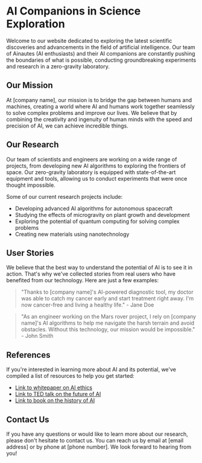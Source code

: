 <!--font:Montserrat-->

# AI Companions in Science Exploration

Welcome to our website dedicated to exploring the latest scientific discoveries and advancements in the field of artificial intelligence. Our team of Ainautes (AI enthusiasts) and their AI companions are constantly pushing the boundaries of what is possible, conducting groundbreaking experiments and research in a zero-gravity laboratory.

## Our Mission

At [company name], our mission is to bridge the gap between humans and machines, creating a world where AI and humans work together seamlessly to solve complex problems and improve our lives. We believe that by combining the creativity and ingenuity of human minds with the speed and precision of AI, we can achieve incredible things.

## Our Research

Our team of scientists and engineers are working on a wide range of projects, from developing new AI algorithms to exploring the frontiers of space. Our zero-gravity laboratory is equipped with state-of-the-art equipment and tools, allowing us to conduct experiments that were once thought impossible.

Some of our current research projects include:

- Developing advanced AI algorithms for autonomous spacecraft
- Studying the effects of microgravity on plant growth and development
- Exploring the potential of quantum computing for solving complex problems
- Creating new materials using nanotechnology

## User Stories

We believe that the best way to understand the potential of AI is to see it in action. That's why we've collected stories from real users who have benefited from our technology. Here are just a few examples:

> "Thanks to [company name]'s AI-powered diagnostic tool, my doctor was able to catch my cancer early and start treatment right away. I'm now cancer-free and living a healthy life." - Jane Doe

> "As an engineer working on the Mars rover project, I rely on [company name]'s AI algorithms to help me navigate the harsh terrain and avoid obstacles. Without this technology, our mission would be impossible." - John Smith

## References

If you're interested in learning more about AI and its potential, we've compiled a list of resources to help you get started:

- [Link to whitepaper on AI ethics](#)
- [Link to TED talk on the future of AI](#)
- [Link to book on the history of AI](#)

## Contact Us

If you have any questions or would like to learn more about our research, please don't hesitate to contact us. You can reach us by email at [email address] or by phone at [phone number]. We look forward to hearing from you!

<!--

Write me content for website with wallpaper which alt text is:

"Ainautes and their AI companions conducting experiments in a zero-gravity laboratory, with colorful chemicals and particles floating all around them."

The name/title of the page should not be 1:1 copy of the alt text but rather a real content of the website which is using this wallpaper.

- Use markdown format 
- Start with heading
- Heading should be short and concise
- The content should look like a real website 
- The website should not be about the wallpaper, wallpaper is just a related background
- Heading should be contain work "wallpaper" or "background"
- Include real sections like references, contact, user stories, etc. use things relevant to the page purpose.
- Feel free to use structure like headings, bullets, numbering, blockquotes, paragraphs, horizontal lines, etc.
- You can use formatting like bold or _italic_
- You can include UTF-8 emojis
- Links should be only #hash anchors (and you can refer to the document itself)
- Do not include images


---


# Exploring the Frontiers of Science with AI Companions

Welcome to our website dedicated to exploring the latest scientific discoveries and advancements in the field of artificial intelligence. Our team of Ainautes (AI enthusiasts) and their AI companions are constantly pushing the boundaries of what is possible, conducting groundbreaking experiments and research in a zero-gravity laboratory.

## Our Mission

At [company name], our mission is to bridge the gap between humans and machines, creating a world where AI and humans work together seamlessly to solve complex problems and improve our lives. We believe that by combining the creativity and ingenuity of human minds with the speed and precision of AI, we can achieve incredible things.

## Our Research

Our team of scientists and engineers are working on a wide range of projects, from developing new AI algorithms to exploring the frontiers of space. Our zero-gravity laboratory is equipped with state-of-the-art equipment and tools, allowing us to conduct experiments that were once thought impossible.

Some of our current research projects include:

- Developing advanced AI algorithms for autonomous spacecraft
- Studying the effects of microgravity on plant growth and development
- Exploring the potential of quantum computing for solving complex problems
- Creating new materials using nanotechnology

## User Stories

We believe that the best way to understand the potential of AI is to see it in action. That's why we've collected stories from real users who have benefited from our technology. Here are just a few examples:

> "Thanks to [company name]'s AI-powered diagnostic tool, my doctor was able to catch my cancer early and start treatment right away. I'm now cancer-free and living a healthy life." - Jane Doe

> "As an engineer working on the Mars rover project, I rely on [company name]'s AI algorithms to help me navigate the harsh terrain and avoid obstacles. Without this technology, our mission would be impossible." - John Smith

## References

If you're interested in learning more about AI and its potential, we've compiled a list of resources to help you get started:

- [Link to whitepaper on AI ethics](#)
- [Link to TED talk on the future of AI](#)
- [Link to book on the history of AI](#)

## Contact Us

If you have any questions or would like to learn more about our research, please don't hesitate to contact us. You can reach us by email at [email address] or by phone at [phone number]. We look forward to hearing from you!


---


Write me a Google font which is best fitting for the website.

Pick from the list:
- Lato
- Lobster
- Barlow Condensed
- Raleway
- Orbitron
- Alegreya
- Cormorant Garamond
- Exo 2
- Cinzel
- Cinzel Decorative
- Playfair Display
- Open Sans
- Roboto
- Poppins
- Montserrat
- Creepster
- Futura
- Inter
- IBM Plex Sans
- Dancing Script
- Cabin
- Great Vibes


Write just the font name nothing else.


---


Montserrat

-->
